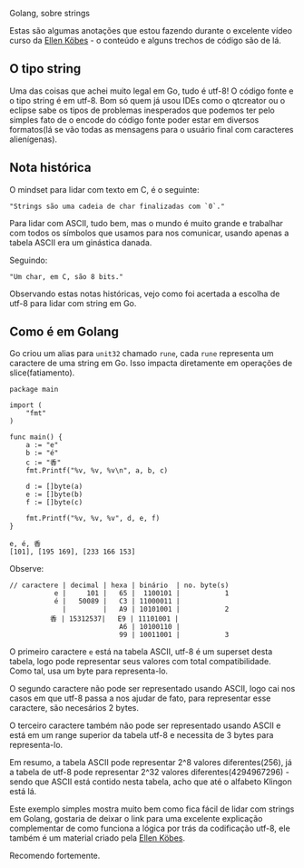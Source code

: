 Golang, sobre strings

Estas são algumas anotações que estou fazendo durante o excelente vídeo curso da [Ellen Köbes](https://www.youtube.com/playlist?list=PLCKpcjBB_VlBsxJ9IseNxFllf-UFEXOdg) - o conteúdo e alguns trechos de código são de lá.

## O tipo string

Uma das coisas que achei muito legal em Go, tudo é utf-8! O código fonte e o tipo string é em utf-8. Bom só quem já usou IDEs como o qtcreator ou o eclipse sabe os tipos de problemas inesperados que podemos ter pelo simples fato de o encode do código fonte poder estar em diversos formatos(lá se vão todas as mensagens para o usuário final com caracteres alienígenas).

## Nota histórica

O mindset para lidar com texto em C, é o seguinte:

    "Strings são uma cadeia de char finalizadas com `0`."
    
Para lidar com ASCII, tudo bem, mas o mundo é muito grande e trabalhar com todos os símbolos que usamos para nos comunicar, usando apenas a tabela ASCII era um ginástica danada.

Seguindo:

    "Um char, em C, são 8 bits."

Observando estas notas históricas, vejo como foi acertada a escolha de utf-8 para lidar com string em Go.

## Como é em Golang

Go criou um alias para `unit32` chamado `rune`, cada `rune` representa um caractere de uma string em Go. Isso impacta diretamente em operações de slice(fatiamento).

    package main

    import (
        "fmt"
    )

    func main() {
        a := "e"
        b := "é"
        c := "香"
        fmt.Printf("%v, %v, %v\n", a, b, c)

        d := []byte(a)
        e := []byte(b)
        f := []byte(c)

        fmt.Printf("%v, %v, %v", d, e, f)
    }

    e, é, 香
    [101], [195 169], [233 166 153]

Observe:

    // caractere | decimal | hexa | binário  | no. byte(s)
               e |     101 |   65 |  1100101 |           1
               é |   50089 |   C3 | 11000011 |
                 |         |   A9 | 10101001 |           2
              香 | 15312537|   E9 | 11101001 |
                               A6 | 10100110 |
                               99 | 10011001 |           3


O primeiro caractere `e` está na tabela ASCII, utf-8 é um superset desta tabela, logo pode representar seus valores com total compatibilidade. Como tal, usa um byte para representa-lo.

O segundo caractere não pode ser representado usando ASCII, logo cai nos casos em que utf-8 passa a nos ajudar de fato, para representar esse caractere, são necesários 2 bytes.

O terceiro caractere também não pode ser representado usando ASCII e está em um range superior da tabela utf-8 e necessita de 3 bytes para representa-lo.

Em resumo, a tabela ASCII pode representar 2^8 valores diferentes(256), já a tabela de utf-8 pode representar 2^32 valores diferentes(4294967296) - sendo que ASCII está contido nesta tabela, acho que até o alfabeto Klingon está lá.

Este exemplo simples mostra muito bem como fica fácil de lidar com strings em Golang, gostaria de deixar o link para uma excelente explicação complementar de como funciona a lógica por trás da codificação utf-8, ele também é um material criado pela [Ellen Köbes](https://medium.com/deffectivego/wtf-utf-8-85bc66a6279).

Recomendo fortemente.

